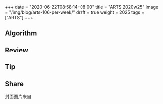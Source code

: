 +++
date = "2020-06-22T08:58:14+08:00"
title = "ARTS 2020w25"
image = "/img/blog/arts-106-per-week/"
draft = true
weight = 2025
tags = ["ARTS"]
+++


<!--more-->

## Algorithm


## Review

## Tip


## Share



封面图片来自 [](d) <a href=""><i class="fa fa-dribbble" aria-hidden="true"></i> </a>